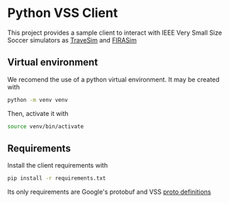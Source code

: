 # Python VSS Client

This project provides a sample client to interact with IEEE Very Small Size Soccer simulators as [TraveSim](https://github.com/futebol-mini/travesim) and [FIRASim](https://github.com/futebol-mini/FIRASim)

## Virtual environment

We recomend the use of a python virtual environment. It may be created with

```bash
python -m venv venv
```

Then, activate it with

```bash
source venv/bin/activate
```

## Requirements

Install the client requirements with

```bash
pip install -r requirements.txt
```

Its only requirements are Google's protobuf and VSS [proto definitions](https://github.com/futebol-mini/VSSProto.py)
